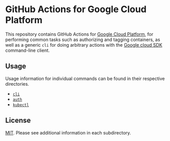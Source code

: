 # GitHub Actions for Google Cloud Platform

This repository contains GitHub Actions for [Google Cloud Platform](https://cloud.google.com/), for performing common tasks such as authorizing and tagging containers, as well as a generic `cli` for doing arbitrary actions with the [Google cloud SDK](https://cloud.google.com/sdk/) command-line client.

## Usage

Usage information for individual commands can be found in their respective directories.

* [`cli`](/cli)
* [`auth`](/auth)
* [`kubectl`](/kubectl)

## License

[MIT](LICENSE). Please see additional information in each subdirectory.
